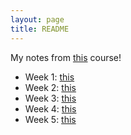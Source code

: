 ```yaml
---
layout: page
title: README
---
```


My notes from [this](https://www.coursera.org/learn/competitive-data-science/home/welcome) course!

- Week 1: [this](../../_posts/how-to-win-data-science-competition-learn-from-top-kaggler/2020-04-27-week1.md)
- Week 2: [this]()
- Week 3: [this]()
- Week 4: [this](2020-04-27-week4.md)
- Week 5: [this]()
